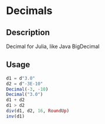 # Decimals

## Description
Decimal for Julia, like Java BigDecimal

## Usage
```julia
d1 = d"3.0"
d2 = d"-3E-10"
Decimal(-3, -10)
Decimal("3.0")
d1 + d2
d1 > d2
div(d1, d2, 16, RoundUp)
inv(d1)
```
